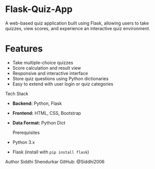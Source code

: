 # Flask-Quiz-App
A web-based quiz application built using Flask, allowing users to take quizzes, view scores, and experience an interactive quiz environment.

#  Features

- Take multiple-choice quizzes
- Score calculation and result view
- Responsive and interactive interface
- Store quiz questions using Python dictionaries
- Easy to extend with user login or quiz categories
  
Tech Stack

- **Backend:** Python, Flask
- **Frontend:** HTML, CSS, Bootstrap
- **Data Format:** Python Dict

  Prerequisites

- Python 3.x
- Flask (install with `pip install flask`)

 Author
Siddhi Shendurkar
GitHub: @Siddhi2006



